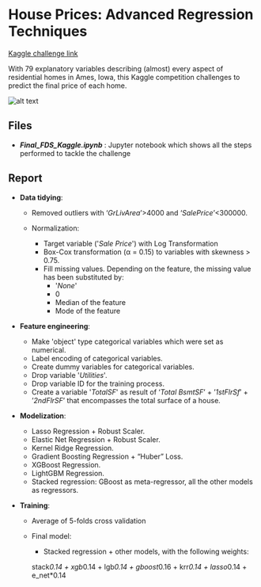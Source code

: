 # House Prices: Advanced Regression Techniques

[Kaggle challenge link](https://www.kaggle.com/competitions/house-prices-advanced-regression-techniques)

With 79 explanatory variables describing (almost) every aspect of residential homes in Ames, Iowa, this Kaggle competition challenges to predict the final price of each home.

![alt text](https://olegleyz.github.io/images/header.jpg)

## Files

* ***Final_FDS_Kaggle.ipynb*** : Jupyter notebook which shows all the steps performed to tackle the challenge

## Report

* **Data tidying**:
    + Removed outliers with ‘*GrLivArea*’>4000 and ‘*SalePrice*’<300000.
    + Normalization:
    
        + Target variable ('*Sale Price*') with Log Transformation
        + Box-Cox transformation (α = 0.15) to variables with skewness > 0.75.
        + Fill missing values. Depending on the feature, the missing value has been substituted by:
            * '*None*'
            * 0
            * Median of the feature
            * Mode of the feature

* **Feature engineering**:
    + Make 'object' type categorical variables which were set as numerical.
    + Label encoding of categorical variables.
    + Create dummy variables for categorical variables.
    + Drop variable '*Utilities*'.
    + Drop variable ID for the training process.
    + Create a variable '*TotalSF*' as result of ‘*Total BsmtSF*’ + ’*1stFlrSf*’ + ’*2ndFlrSF*’ that encompasses the total surface of a house.

* **Modelization**:
    + Lasso Regression + Robust Scaler.
    + Elastic Net Regression + Robust Scaler.
    + Kernel Ridge Regression.
    + Gradient Boosting Regression + “Huber” Loss.
    + XGBoost Regression.
    + LightGBM Regression.
    + Stacked regression: GBoost as meta-regressor, all the other models as regressors.
    
* **Training**:
    + Average of 5-folds cross validation
    + Final model:
        - Stacked regression + other models, with the following weights:
        
        stack*0.14 + xgb*0.14 + lgb*0.14 + gboost*0.16 + krr*0.14 + lasso*0.14 + e_net*0.14
